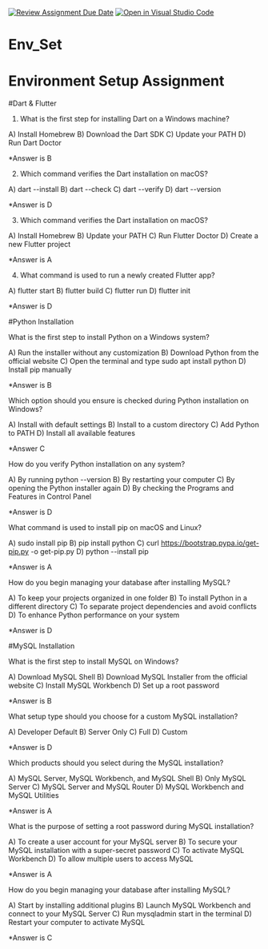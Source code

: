 [![Review Assignment Due Date](https://classroom.github.com/assets/deadline-readme-button-22041afd0340ce965d47ae6ef1cefeee28c7c493a6346c4f15d667ab976d596c.svg)](https://classroom.github.com/a/vnsr1XuU)
[![Open in Visual Studio Code](https://classroom.github.com/assets/open-in-vscode-2e0aaae1b6195c2367325f4f02e2d04e9abb55f0b24a779b69b11b9e10269abc.svg)](https://classroom.github.com/online_ide?assignment_repo_id=15626905&assignment_repo_type=AssignmentRepo)
# Env_Set

# Environment Setup Assignment

#Dart & Flutter

1. What is the first step for installing Dart on a Windows machine?

A) Install Homebrew
B) Download the Dart SDK
C) Update your PATH
D) Run Dart Doctor

*Answer is B

2. Which command verifies the Dart installation on macOS?

A) dart --install
B) dart --check
C) dart --verify
D) dart --version

*Answer is D 

3. Which command verifies the Dart installation on macOS?

A) Install Homebrew
B) Update your PATH
C) Run Flutter Doctor
D) Create a new Flutter project

*Answer is A

4. What command is used to run a newly created Flutter app?

A) flutter start
B) flutter build
C) flutter run
D) flutter init

*Answer is D

#Python Installation

What is the first step to install Python on a Windows system?

A) Run the installer without any customization
B) Download Python from the official website
C) Open the terminal and type sudo apt install python
D) Install pip manually

*Answer is B

Which option should you ensure is checked during Python installation on Windows?

A) Install with default settings
B) Install to a custom directory
C) Add Python to PATH
D) Install all available features

*Answer C

How do you verify Python installation on any system?

A) By running python --version
B) By restarting your computer
C) By opening the Python installer again
D) By checking the Programs and Features in Control Panel

*Answer is D

What command is used to install pip on macOS and Linux?

A) sudo install pip
B) pip install python
C) curl https://bootstrap.pypa.io/get-pip.py -o get-pip.py
D) python --install pip

*Answer is A

How do you begin managing your database after installing MySQL?

A) To keep your projects organized in one folder
B) To install Python in a different directory
C) To separate project dependencies and avoid conflicts
D) To enhance Python performance on your system

*Answer is D

#MySQL Installation

What is the first step to install MySQL on Windows?

A) Download MySQL Shell
B) Download MySQL Installer from the official website
C) Install MySQL Workbench
D) Set up a root password

*Answer is B

What setup type should you choose for a custom MySQL installation?

A) Developer Default
B) Server Only
C) Full
D) Custom

*Answer is D

Which products should you select during the MySQL installation?

A) MySQL Server, MySQL Workbench, and MySQL Shell
B) Only MySQL Server
C) MySQL Server and MySQL Router
D) MySQL Workbench and MySQL Utilities

*Answer is A

What is the purpose of setting a root password during MySQL installation?

A) To create a user account for your MySQL server
B) To secure your MySQL installation with a super-secret password
C) To activate MySQL Workbench
D) To allow multiple users to access MySQL

*Answer is A

How do you begin managing your database after installing MySQL?

A) Start by installing additional plugins
B) Launch MySQL Workbench and connect to your MySQL Server
C) Run mysqladmin start in the terminal
D) Restart your computer to activate MySQL

*Answer is C
